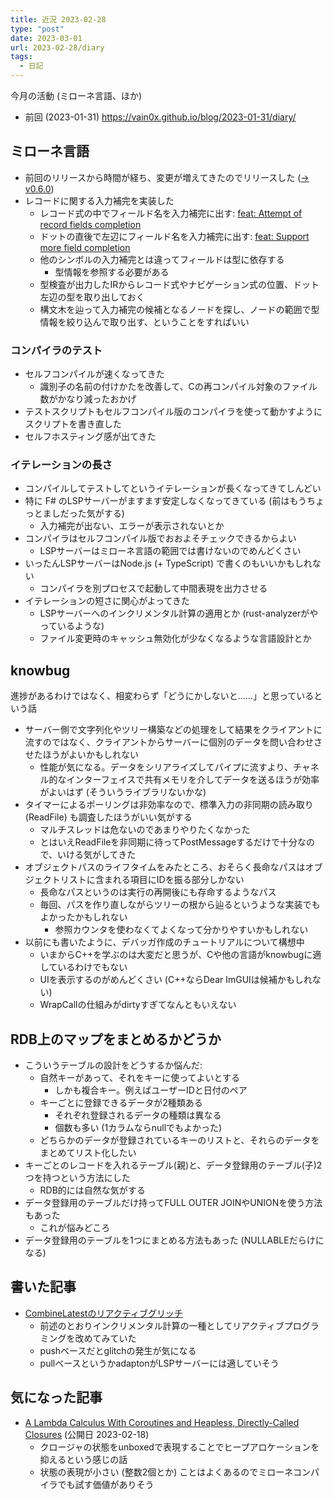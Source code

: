 ```yaml
---
title: 近況 2023-02-28
type: "post"
date: 2023-03-01
url: 2023-02-28/diary
tags:
  - 日記
---
```


今月の活動 (ミローネ言語、ほか)

<!--more-->

- 前回 (2023-01-31) <https://vain0x.github.io/blog/2023-01-31/diary/>

## ミローネ言語

- 前回のリリースから時間が経ち、変更が増えてきたのでリリースした ([→ v0.6.0](https://github.com/vain0x/milone-lang/releases/tag/v0.6.0))
- レコードに関する入力補完を実装した
    - レコード式の中でフィールド名を入力補完に出す: [feat: Attempt of record fields completion](https://github.com/vain0x/milone-lang/commit/0b510e3f5e1d3f7517445bfc38b4eda2315095b9)
    - ドットの直後で左辺にフィールド名を入力補完に出す: [feat: Support more field completion](https://github.com/vain0x/milone-lang/commit/a9475cc6fe7b8e5ba313b1f26e6d4c73063d752b)
    - 他のシンボルの入力補完とは違ってフィールドは型に依存する
        - 型情報を参照する必要がある
    - 型検査が出力したIRからレコード式やナビゲーション式の位置、ドット左辺の型を取り出しておく
    - 構文木を辿って入力補完の候補となるノードを探し、ノードの範囲で型情報を絞り込んで取り出す、ということをすればいい

### コンパイラのテスト

- セルフコンパイルが速くなってきた
    - 識別子の名前の付けかたを改善して、Cの再コンパイル対象のファイル数がかなり減ったおかげ
- テストスクリプトもセルフコンパイル版のコンパイラを使って動かすようにスクリプトを書き直した
- セルフホスティング感が出てきた

### イテレーションの長さ

- コンパイルしてテストしてというイテレーションが長くなってきてしんどい
- 特に F# のLSPサーバーがますます安定しなくなってきている (前はもうちょっとましだった気がする)
    - 入力補完が出ない、エラーが表示されないとか
- コンパイラはセルフコンパイル版でおおよそチェックできるからよい
    - LSPサーバーはミローネ言語の範囲では書けないのでめんどくさい
- いったんLSPサーバーはNode.js (+ TypeScript) で書くのもいいかもしれない
    - コンパイラを別プロセスで起動して中間表現を出力させる
- イテレーションの短さに関心がよってきた
    - LSPサーバーへのインクリメンタル計算の適用とか (rust-analyzerがやっているような)
    - ファイル変更時のキャッシュ無効化が少なくなるような言語設計とか

## knowbug

進捗があるわけではなく、相変わらず「どうにかしないと……」と思っているという話

- サーバー側で文字列化やツリー構築などの処理をして結果をクライアントに流すのではなく、クライアントからサーバーに個別のデータを問い合わせさせたほうがよいかもしれない
    - 性能が気になる。データをシリアライズしてパイプに流すより、チャネル的なインターフェイスで共有メモリを介してデータを送るほうが効率がよいはず (そういうライブラリないかな)
- タイマーによるポーリングは非効率なので、標準入力の非同期の読み取り (ReadFile) も調査したほうがいい気がする
    - マルチスレッドは危ないのであまりやりたくなかった
    - とはいえReadFileを非同期に待ってPostMessageするだけで十分なので、いける気がしてきた
- オブジェクトパスのライフタイムをみたところ、おそらく長命なパスはオブジェクトリストに含まれる項目にIDを振る部分しかない
    - 長命なパスというのは実行の再開後にも存命するようなパス
    - 毎回、パスを作り直しながらツリーの根から辿るというような実装でもよかったかもしれない
        - 参照カウンタを使わなくてよくなって分かりやすいかもしれない
- 以前にも書いたように、デバッガ作成のチュートリアルについて構想中
    - いまからC++を学ぶのは大変だと思うが、Cや他の言語がknowbugに適しているわけでもない
    - UIを表示するのがめんどくさい (C++ならDear ImGUIは候補かもしれない)
    - WrapCallの仕組みがdirtyすぎてなんともいえない

## RDB上のマップをまとめるかどうか

- こういうテーブルの設計をどうするか悩んだ:
    - 自然キーがあって、それをキーに使ってよいとする
        - しかも複合キー。例えばユーザーIDと日付のペア
    - キーごとに登録できるデータが2種類ある
        - それぞれ登録されるデータの種類は異なる
        - 個数も多い (1カラムならnullでもよかった)
    - どちらかのデータが登録されているキーのリストと、それらのデータをまとめてリスト化したい
- キーごとのレコードを入れるテーブル(親)と、データ登録用のテーブル(子)2つを持つという方法にした
    - RDB的には自然な気がする
- データ登録用のテーブルだけ持ってFULL OUTER JOINやUNIONを使う方法もあった
    - これが悩みどころ
- データ登録用のテーブルを1つにまとめる方法もあった (NULLABLEだらけになる)

## 書いた記事

- [CombineLatestのリアクティブグリッチ](https://vain0x.github.io/blog/2023-02-04/combine-latest-reactive-glitch/)
    - 前述のとおりインクリメンタル計算の一種としてリアクティブプログラミングを改めてみていた
    - pushベースだとglitchの発生が気になる
    - pullベースというかadaptonがLSPサーバーには適していそう

## 気になった記事

- [A Lambda Calculus With Coroutines and Heapless, Directly-Called Closures](https://ayazhafiz.com/articles/23/a-lambda-calculus-with-coroutines-and-heapless-closures) (公開日 2023-02-18)
    - クロージャの状態をunboxedで表現することでヒープアロケーションを抑えるという感じの話
    - 状態の表現が小さい (整数2個とか) ことはよくあるのでミローネコンパイラでも試す価値がありそう
